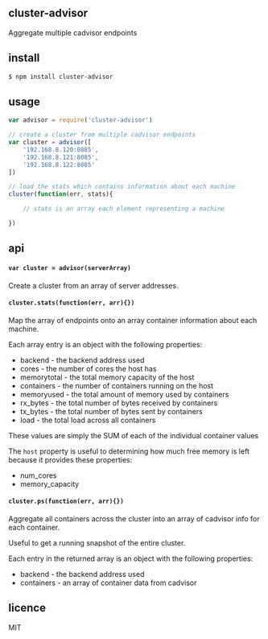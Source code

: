 ## cluster-advisor

Aggregate multiple cadvisor endpoints

## install

```bash
$ npm install cluster-advisor
```

## usage

```js
var advisor = require('cluster-advisor')

// create a cluster from multiple cadvisor endpoints
var cluster = advisor([
	'192.168.8.120:8085',
	'192.168.8.121:8085',
	'192.168.8.122:8085'
])

// load the stats which contains information about each machine
cluster(function(err, stats){

	// stats is an array each element representing a machine

})
```

## api

#### `var cluster = advisor(serverArray)`

Create a cluster from an array of server addresses.

#### `cluster.stats(function(err, arr){})`

Map the array of endpoints onto an array container information about each machine.

Each array entry is an object with the following properties:

 * backend - the backend address used
 * cores - the number of cores the host has
 * memorytotal - the total memory capacity of the host
 * containers - the number of containers running on the host
 * memoryused - the total amount of memory used by containers
 * rx_bytes - the total number of bytes received by containers
 * tx_bytes - the total number of bytes sent by containers
 * load - the total load across all containers

These values are simply the SUM of each of the individual container values

The `host` property is useful to determining how much free memory is left because it provides these properties:

 * num_cores
 * memory_capacity

#### `cluster.ps(function(err, arr){})`

Aggregate all containers across the cluster into an array of cadvisor info for each container.

Useful to get a running snapshot of the entire cluster.

Each entry in the returned array is an object with the following properties:

 * backend - the backend address used
 * containers - an array of container data from cadvisor

## licence

MIT